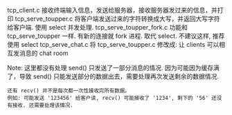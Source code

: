tcp_client.c                接收终端输入信息，发送给服务器，接收服务器发过来的信息，并打印
tcp_serve_toupper.c         将客户端发送过来的字符转换成大写，并返回大写字符给客户端. 使用 select 并发处理.
tcp_serve_toupper_fork.c    功能和 tcp_serve_toupper 一样. 有新的连接就 fork 进程. 取代 select. 不建议这样, 推荐使用 select 
tcp_serve_chat.c            将 tcp_serve_toupper.c 修改成: 让 clients 可以相互发消息的 chat room

Note:
    这里都没有处理 send() 只发送了一部分消息的情况.
    因为可能因为缓存满了，导致 send() 只能发送部分的数据出去，需要处理再次发送剩余的数据情况.

    还有 recv() 并不是每次都一次性接收完所有数据。
    例如: 可能发送 '123456' 给客户读, recv() 可能接收了 '1234', 剩下的 '56' 还没有接收. 还需要处理该情况.
